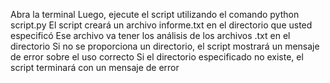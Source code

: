 Abra la terminal
Luego, ejecute el script utilizando el comando python script.py <directorio>
El script creará un archivo informe.txt en el directorio que usted especificó
Ese archivo va tener los análisis de los archivos .txt en el directorio
Si no se proporciona un directorio, el script mostrará un mensaje de error sobre el uso correcto
Si el directorio especificado no existe, el script terminará con un mensaje de error
